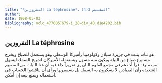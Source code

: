 ```yaml
---
title: "*التفروزين La téphrosine*. المقتبس 3(4)"
author: 
date: 1908-05-03
bibliography: oclc_4770057679-i_28-div_40.d1e4202.bib
---
```




##  التفروزين   La téphrosine 


 هو نبات ينبت في جزيرة سيلان وكولومبيا وأميركا الوسطى وهو يستعمل للصباغ ويخرج منه نوع صباغ من النيلة ويكون منه مسهل ويستعمله الأميركان لتدويخ السمك ليسهل صيده وقد قرأ أحدهم في مجمع العلوم الباريزي تقريراً جاء فيه أن هذا النبات من السموم الشديدة وأن الصيادين لا يسكرون به السمك بل يسممونها ورأى أن يناقشوا الحساب في استعماله ويمنع بيعه إن أمكن. 
